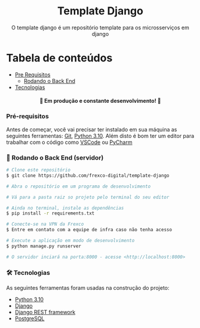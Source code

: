 <h1 align="center">Template Django</h1>
<p align="center">O template django é um repositório template para os microsserviços em django</p>

Tabela de conteúdos
=================
<!--ts-->
   * [Pre Requisitos](#pre-requisitos)
      * [Rodando o Back End](#Rodando-o-Back-End)
   * [Tecnologias](#tecnologias)
<!--te-->

<h4 align="center"> 
	 🚀 Em produção e constante desenvolvimento! 🚀
</h4>

### Pré-requisitos

Antes de começar, você vai precisar ter instalado em sua máquina as seguintes ferramentas:
[Git](https://git-scm.com), [Python 3.10](https://www.python.org). 
Além disto é bom ter um editor para trabalhar com o código como [VSCode](https://code.visualstudio.com/) ou [PyCharm](https://www.jetbrains.com)

### 🎲 Rodando o Back End (servidor)

```bash
# Clone este repositório
$ git clone https://github.com/frexco-digital/template-django

# Abra o repositório em um programa de desenvolvimento

# Vá para a pasta raiz so projeto pelo terminal do seu editor

# Ainda no terminal, instale as dependências
$ pip install -r requirements.txt

# Conecte-se na VPN da Frexco
$ Entre em contato com a equipe de infra caso não tenha acesso

# Execute a aplicação em modo de desenvolvimento
$ python manage.py runserver

# O servidor inciará na porta:8000 - acesse <http://localhost:8000>
```

### 🛠 Tecnologias

As seguintes ferramentas foram usadas na construção do projeto:

- [Python 3.10](https://www.python.org)
- [Django](https://www.djangoproject.com)
- [Django REST framework](https://www.django-rest-framework.org)
- [PostgreSQL](https://www.postgresql.org)
